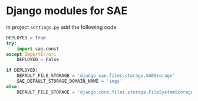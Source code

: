 # Django modules for SAE

in project `settings.py` add the following code

```python
DEPLOYED = True
try:
    import sae.const
except ImportError:
    DEPLOYED = False

if DEPLOYED:
    DEFAULT_FILE_STORAGE = 'django_sae.files.storage.SAEStorage'
    SAE_DEFAULT_STORAGE_DOMAIN_NAME = 'imgs'
else:
    DEFAULT_FILE_STORAGE = 'django.core.files.storage.FileSystemStorage'
```
